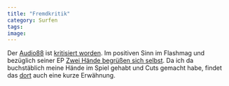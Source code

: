 ```yaml
---
title: "Fremdkritik"
category: Surfen
tags: 
image: 
---
```


Der [Audio88](http://www.audio88.de) ist [kritisiert worden](http://flashmag.de/cms/front_content.php?client=1&lang=1&idcat=28&idart=3134). Im positiven Sinn im Flashmag und bezüglich seiner EP [Zwei Hände begrüßen sich selbst](http://www.misantropolis.de/2006/01/ein-teufelskerl/). Da ich da buchstäblich meine Hände im Spiel gehabt und Cuts gemacht habe, findet das [dort](http://flashmag.de/cms/front_content.php?client=1&lang=1&idcat=28&idart=3134) auch eine kurze Erwähnung.